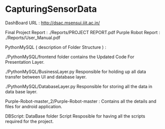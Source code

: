 # CapturingSensorData

DashBoard URL : http://dsac.msensui.iiit.ac.in/ 

Final Project Report : ./Reports/PROJECT REPORT.pdf
Purple Robot Report : ./Reports/User_Manual.pdf


PythonMySQL ( description of Folder Structure ) :  

./PythonMySQL/frontend 
folder contains the Updated Code For Presentation Layer.

./PythonMySQL/BusinessLayer.py 
Responsible for holding up all data transfer between UI and database layer.

./PythonMySQL/DatabaseLayer.py 
Responsible for storing all the data in data base layer.

Purple-Robot-master_2/Purple-Robot-master : 
Contains all the details and files for android application.

DBScript: DataBase folder Script 
Resposible for having all the scripts required for the project.









